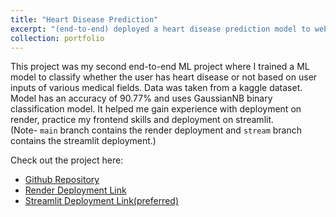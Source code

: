 ```yaml
---
title: "Heart Disease Prediction"
excerpt: "(end-to-end) deployed a heart disease prediction model to web.<br/><img src='/images/Heart-Disease-Pred.png'>"
collection: portfolio
---
```


This project was my second end-to-end ML project where I trained a ML model to classify whether the user has heart disease or not based on user inputs of various medical fields. Data was taken from a kaggle dataset. Model has an accuracy of 90.77% and uses GaussianNB binary classification model. It helped me gain experience with deployment on render, practice my frontend skills and deployment on streamlit. <br>
(Note- ```main``` branch contains the render deployment and ```stream``` branch contains the streamlit deployment.)

Check out the project here: 
- [Github Repository](https://github.com/shvn22k/Heart-Disease-Prediction)
- [Render Deployment Link](https://heart-disease-prediction-mcph.onrender.com/)
- [Streamlit Deployment Link(preferred)](https://heart-disease-prediction-by-shvn22k.streamlit.app/)

